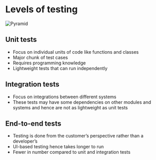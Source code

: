 # Levels of testing
![Pyramid](https://jab.ru/levels.jpeg)

## Unit tests
- Focus on individual units of code like functions and classes
- Major chunk of test cases
- Requires programming knowledge
- Lightweight tests that can run independently

## Integration tests	
- Focus on integrations between different systems
- These tests may have some dependencies on other modules and systems and hence are not as lightweight as unit tests

## End-to-end tests	
- Testing is done from the customer’s perspective rather than a developer’s
- UI-based testing hence takes longer to run
- Fewer in number compared to unit and integration tests
